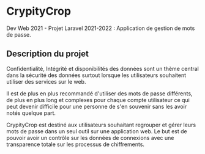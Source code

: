 # CrypityCrop
Dev Web 2021 - Projet Laravel 2021-2022 : Application de gestion de mots de passe.


## Description du projet
Confidentialité, Intégrité et disponibilités des données sont un thème central dans la sécurité des données surtout lorsque les utilisateurs souhaitent utiliser des services sur le web. 

Il est de plus en plus recommandé d'utiliser des mots de passe différents, de plus en plus long et complexes pour chaque compte utilisateur ce qui peut devenir difficile pour une personne de s'en souvenir sans les avoir notés quelque part.

CrypityCrop est destiné aux utilisateurs souhaitant regrouper et gérer leurs mots de passe dans un seul outil sur une application web. Le but est de pouvoir avoir un contrôle sur les données de connexions avec une transparence totale sur les processus de chiffrements.


